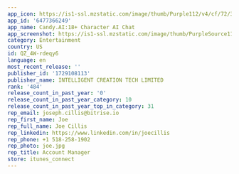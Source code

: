 ```yaml
---
app_icon: https://is1-ssl.mzstatic.com/image/thumb/Purple112/v4/cf/72/31/cf72310b-5fb5-0064-9a70-e1e0a122dd53/AppIcon-0-0-1x_U007emarketing-0-7-0-0-85-220.png/1024x1024bb.png
app_id: '6477366249'
app_name: Candy.AI:18+ Character AI Chat
app_screenshot: https://is1-ssl.mzstatic.com/image/thumb/PurpleSource116/v4/16/45/b5/1645b519-3f8f-818d-19d6-cf3dc5ce9d1d/e54dec02-273a-4efb-bedd-ddd27a8c1229_Char_store_6.5_01_U5907_U4efd_2.jpg/1242x2688bb.png
category: Entertainment
country: US
id: QZ_4W-rdeqy6
language: en
most_recent_release: ''
publisher_id: '1729108113'
publisher_name: INTELLIGENT CREATION TECH LIMITED
rank: '484'
release_count_in_past_year: '0'
release_count_in_past_year_category: 10
release_count_in_past_year_top_in_category: 31
rep_email: joseph.cillis@bitrise.io
rep_first_name: Joe
rep_full_name: Joe Cillis
rep_linkedin: https://www.linkedin.com/in/joecillis
rep_phone: +1 518-258-1902
rep_photo: joe.jpg
rep_title: Account Manager
store: itunes_connect
---
```

